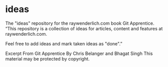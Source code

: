 # ideas
The "ideas" repository for the raywenderlich.com book Git Apprentice.
“This repository is a collection of ideas for articles, content and features at raywenderlich.com.

Feel free to add ideas and mark taken ideas as "done".”

Excerpt From
Git Apprentice
By Chris Belanger and Bhagat Singh
This material may be protected by copyright.
